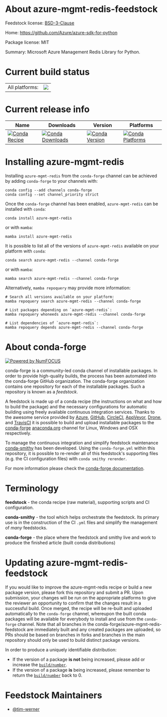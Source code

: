 About azure-mgmt-redis-feedstock
================================

Feedstock license: [BSD-3-Clause](https://github.com/conda-forge/azure-mgmt-redis-feedstock/blob/main/LICENSE.txt)

Home: https://github.com/Azure/azure-sdk-for-python

Package license: MIT

Summary: Microsoft Azure Management Redis Library for Python.

Current build status
====================


<table><tr><td>All platforms:</td>
    <td>
      <a href="https://dev.azure.com/conda-forge/feedstock-builds/_build/latest?definitionId=11014&branchName=main">
        <img src="https://dev.azure.com/conda-forge/feedstock-builds/_apis/build/status/azure-mgmt-redis-feedstock?branchName=main">
      </a>
    </td>
  </tr>
</table>

Current release info
====================

| Name | Downloads | Version | Platforms |
| --- | --- | --- | --- |
| [![Conda Recipe](https://img.shields.io/badge/recipe-azure--mgmt--redis-green.svg)](https://anaconda.org/conda-forge/azure-mgmt-redis) | [![Conda Downloads](https://img.shields.io/conda/dn/conda-forge/azure-mgmt-redis.svg)](https://anaconda.org/conda-forge/azure-mgmt-redis) | [![Conda Version](https://img.shields.io/conda/vn/conda-forge/azure-mgmt-redis.svg)](https://anaconda.org/conda-forge/azure-mgmt-redis) | [![Conda Platforms](https://img.shields.io/conda/pn/conda-forge/azure-mgmt-redis.svg)](https://anaconda.org/conda-forge/azure-mgmt-redis) |

Installing azure-mgmt-redis
===========================

Installing `azure-mgmt-redis` from the `conda-forge` channel can be achieved by adding `conda-forge` to your channels with:

```
conda config --add channels conda-forge
conda config --set channel_priority strict
```

Once the `conda-forge` channel has been enabled, `azure-mgmt-redis` can be installed with `conda`:

```
conda install azure-mgmt-redis
```

or with `mamba`:

```
mamba install azure-mgmt-redis
```

It is possible to list all of the versions of `azure-mgmt-redis` available on your platform with `conda`:

```
conda search azure-mgmt-redis --channel conda-forge
```

or with `mamba`:

```
mamba search azure-mgmt-redis --channel conda-forge
```

Alternatively, `mamba repoquery` may provide more information:

```
# Search all versions available on your platform:
mamba repoquery search azure-mgmt-redis --channel conda-forge

# List packages depending on `azure-mgmt-redis`:
mamba repoquery whoneeds azure-mgmt-redis --channel conda-forge

# List dependencies of `azure-mgmt-redis`:
mamba repoquery depends azure-mgmt-redis --channel conda-forge
```


About conda-forge
=================

[![Powered by
NumFOCUS](https://img.shields.io/badge/powered%20by-NumFOCUS-orange.svg?style=flat&colorA=E1523D&colorB=007D8A)](https://numfocus.org)

conda-forge is a community-led conda channel of installable packages.
In order to provide high-quality builds, the process has been automated into the
conda-forge GitHub organization. The conda-forge organization contains one repository
for each of the installable packages. Such a repository is known as a *feedstock*.

A feedstock is made up of a conda recipe (the instructions on what and how to build
the package) and the necessary configurations for automatic building using freely
available continuous integration services. Thanks to the awesome service provided by
[Azure](https://azure.microsoft.com/en-us/services/devops/), [GitHub](https://github.com/),
[CircleCI](https://circleci.com/), [AppVeyor](https://www.appveyor.com/),
[Drone](https://cloud.drone.io/welcome), and [TravisCI](https://travis-ci.com/)
it is possible to build and upload installable packages to the
[conda-forge](https://anaconda.org/conda-forge) [anaconda.org](https://anaconda.org/)
channel for Linux, Windows and OSX respectively.

To manage the continuous integration and simplify feedstock maintenance
[conda-smithy](https://github.com/conda-forge/conda-smithy) has been developed.
Using the ``conda-forge.yml`` within this repository, it is possible to re-render all of
this feedstock's supporting files (e.g. the CI configuration files) with ``conda smithy rerender``.

For more information please check the [conda-forge documentation](https://conda-forge.org/docs/).

Terminology
===========

**feedstock** - the conda recipe (raw material), supporting scripts and CI configuration.

**conda-smithy** - the tool which helps orchestrate the feedstock.
                   Its primary use is in the construction of the CI ``.yml`` files
                   and simplify the management of *many* feedstocks.

**conda-forge** - the place where the feedstock and smithy live and work to
                  produce the finished article (built conda distributions)


Updating azure-mgmt-redis-feedstock
===================================

If you would like to improve the azure-mgmt-redis recipe or build a new
package version, please fork this repository and submit a PR. Upon submission,
your changes will be run on the appropriate platforms to give the reviewer an
opportunity to confirm that the changes result in a successful build. Once
merged, the recipe will be re-built and uploaded automatically to the
`conda-forge` channel, whereupon the built conda packages will be available for
everybody to install and use from the `conda-forge` channel.
Note that all branches in the conda-forge/azure-mgmt-redis-feedstock are
immediately built and any created packages are uploaded, so PRs should be based
on branches in forks and branches in the main repository should only be used to
build distinct package versions.

In order to produce a uniquely identifiable distribution:
 * If the version of a package **is not** being increased, please add or increase
   the [``build/number``](https://docs.conda.io/projects/conda-build/en/latest/resources/define-metadata.html#build-number-and-string).
 * If the version of a package **is** being increased, please remember to return
   the [``build/number``](https://docs.conda.io/projects/conda-build/en/latest/resources/define-metadata.html#build-number-and-string)
   back to 0.

Feedstock Maintainers
=====================

* [@tim-werner](https://github.com/tim-werner/)

